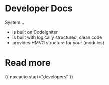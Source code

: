 # Developer Docs

System...

* is built on CodeIgniter 
* is built with logically structured, clean code
* provides HMVC structure for your (modules) 

# Read more
{{ nav:auto start="developers" }}